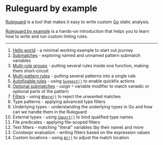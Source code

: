 # Ruleguard by example

[Ruleguard](https://github.com/quasilyte/go-ruleguard) is a tool that makes it easy to write custom [Go](golang.org/) static analysis.

[Ruleguard by example](https://go-ruleguard.github.io/by-example/) is a hands-on introduction that helps you to learn how to write and run custom linting rules.

<hr>

1. [Hello world](hello-world) - a minimal working example to start out journey
1. [Submatches](submatches) - exploring named and unnamed pattern submatch variables
1. [Multi-rule groups](multi-rule-groups) - putting several rules inside one function, making them short-circuit
1. [Multi-pattern rules](multi-pattern-rules) - putting several patterns into a single rule
1. [Autofixable rules](autofixable-rules) - using [`Suggest()`](https://pkg.go.dev/github.com/quasilyte/go-ruleguard/dsl/fluent#Matcher.Suggest) to enable quickfix actions
1. [Optional submatches](optional-submatches) - usign `*` variable modifier to match variadic or optional parts of the pattern
1. [Filters](filters) - using [`Where()`](https://pkg.go.dev/github.com/quasilyte/go-ruleguard/dsl/fluent#Matcher.Where) to reject the unwanted matches
1. Type patterns - applying advanced type filters
1. Underlying types - understanding the underlying types in Go and how can we handle them in the Ruleguard
1. External types - using [`Import()`](https://pkg.go.dev/github.com/quasilyte/go-ruleguard/dsl/fluent#Matcher.Import) to bind qualified type names
1. File predicates - applying file-scoped filters
1. Text filters - matching "literal" variables (by their name) and more
1. Constexpr evaluation - writing filters based on the expression values
1. Custom locations - using [`At()`](https://pkg.go.dev/github.com/quasilyte/go-ruleguard/dsl/fluent#Matcher.At) to adjust the match location
